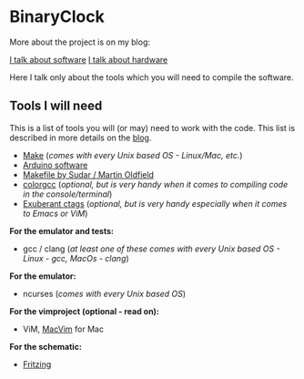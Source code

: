 BinaryClock
===========

More about the project is on my blog:

[I talk about software](http://sealemar.blogspot.com/2014/02/binaryclock-binary-clock-diy.html)
[I talk about hardware](http://sealemar.blogspot.com/2014/02/binaryclock-hardware.html)

Here I talk only about the tools which you will need to compile the software.

Tools I will need
-----------------

This is a list of tools you will (or may) need to work with the code. This list is described in more details on the [blog](http://sealemar.blogspot.com).

- [Make](http://www.gnu.org/software/make/manual/make.html) (*comes with every Unix based OS - Linux/Mac, etc.*)
- [Arduino software](http://arduino.cc/en/Main/Software)
- [Makefile by Sudar / Martin Oldfield](https://github.com/sudar/Arduino-Makefile)
- [colorgcc](https://github.com/colorgcc/colorgcc) (*optional, but is very handy when it comes to compiling code in the console/terminal*)
- [Exuberant ctags](http://ctags.sourceforge.net/) (*optional, but is very handy especially when it comes to Emacs or ViM*)

**For the emulator and tests:**
- gcc / clang (*at least one of these comes with every Unix based OS - Linux - gcc, MacOs - clang*)

**For the emulator:**
- ncurses (*comes with every Unix based OS*)

**For the vimproject (optional - read on):**
- ViM, [MacVim](https://code.google.com/p/macvim) for Mac

**For the schematic:**
- [Fritzing](http://fritzing.org)
